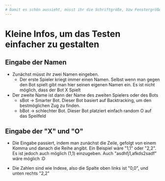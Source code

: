```yaml
---
# Damit es schön aussieht, müsst ihr die Schriftgröße, bzw Fenstergröße anpassen. Es sollte nicht zu sehr hineingezoomt werden, da sonst Fehler entstehen. 
---
```


# Kleine Infos, um das Testen einfacher zu gestalten

## Eingabe der Namen

- Zunächst müsst ihr zwei Namen eingeben. 
    - Der erste Spieler kriegt immer einen Namen. Selbst wenn man gegen den Bot spielt gibt man hier seinen eigenen Namen ein. Es ist nicht möglich, dass der Bot X Spielt
- Der zweite Name ist dann der Name des zweiten Spielers oder des Bots
    - sBot -> Smarter Bot. Dieser Bot basiert auf Backtracking, um den bestmöglichen Zug zu finden. 
    - bBot -> schlechter Bot. Dieser Bot platziert einfach random O auf das Speilfeld

## Eingabe der "X" und "O"

- Die Eingabe passiert, indem man zunächst die Zeile, gefolgt von einem Komma und danach die Reihe angibt. Ein Beispiel wäre "1,1" oder "2,2". Es ist jedoch auch möglich (1,1) einzugeben. Auch "asdhfj1,afkds2sadf" wäre möglich :D

- Die Zahlen sind wie Indexe, also die Spalte oben links ist "0,0", und unten rechts "2,2"
